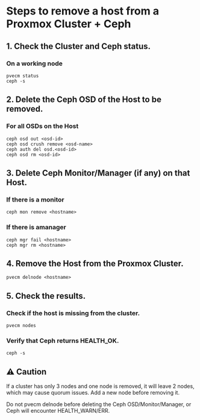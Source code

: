 #  Steps to remove a host from a Proxmox Cluster + Ceph

## 1. Check the Cluster and Ceph status.

### On a working node

```````
pvecm status
ceph -s
```````

## 2. Delete the Ceph OSD of the Host to be removed.

### For all OSDs on the Host
```````
ceph osd out <osd-id>
ceph osd crush remove <osd-name>
ceph auth del osd.<osd-id>
ceph osd rm <osd-id>
```````

## 3. Delete Ceph Monitor/Manager (if any) on that Host.

### If there is a monitor
```````
ceph mon remove <hostname>
```````

### If there is amanager
```````
ceph mgr fail <hostname>
ceph mgr rm <hostname>
```````

## 4. Remove the Host from the Proxmox Cluster.

```````
pvecm delnode <hostname>
```````


## 5. Check the results.

### Check if the host is missing from the cluster.
```````
pvecm nodes
```````

### Verify that Ceph returns HEALTH_OK.
```````
ceph -s
```````


## ⚠️ Caution

If a cluster has only 3 nodes and one node is removed, it will leave 2 nodes, which may cause quorum issues. Add a new node before removing it.


Do not pvecm delnode before deleting the Ceph OSD/Monitor/Manager, or Ceph will encounter HEALTH_WARN/ERR.


